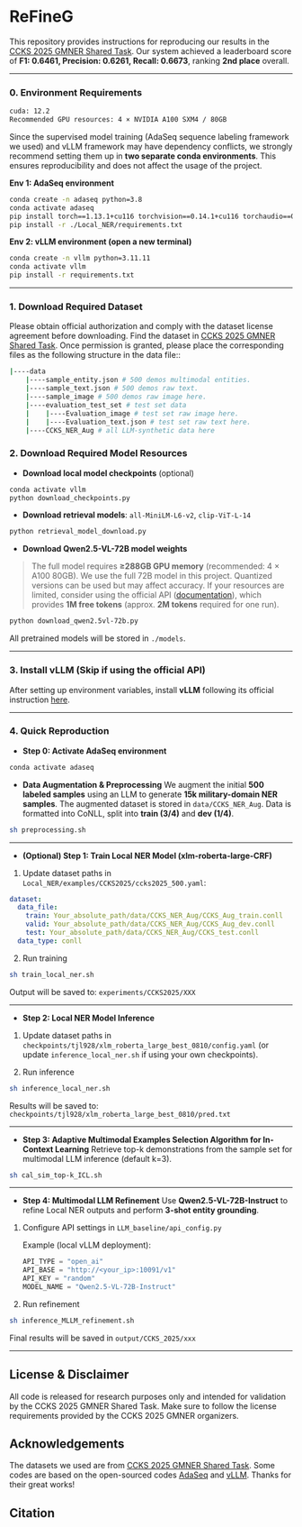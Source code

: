 

# ReFineG 

This repository provides instructions for reproducing our results in the [CCKS 2025 GMNER Shared Task](https://www.osredm.com/competition/zstp2025/fingerpost). Our system achieved a leaderboard score of **F1: 0.6461, Precision: 0.6261, Recall: 0.6673**, ranking **2nd place** overall.

---

### 0. Environment Requirements

```bash
cuda: 12.2
Recommended GPU resources: 4 × NVIDIA A100 SXM4 / 80GB
```

Since the supervised model training (AdaSeq sequence labeling framework we used) and vLLM framework may have dependency conflicts, we strongly recommend setting them up in **two separate conda environments**. This ensures reproducibility and does not affect the usage of the project.

**Env 1: AdaSeq environment**

```bash
conda create -n adaseq python=3.8
conda activate adaseq
pip install torch==1.13.1+cu116 torchvision==0.14.1+cu116 torchaudio==0.13.1 --extra-index-url https://download.pytorch.org/whl/cu116
pip install -r ./Local_NER/requirements.txt
```

**Env 2: vLLM environment (open a new terminal)**

```bash
conda create -n vllm python=3.11.11 
conda activate vllm
pip install -r requirements.txt
```

---

### 1. Download Required Dataset

Please obtain official authorization and comply with the dataset license agreement before downloading. Find the dataset in [CCKS 2025 GMNER Shared Task](https://www.osredm.com/competition/zstp2025/fingerpost). Once permission is granted, please place the corresponding files as the following structure in the data file::

```bash
|----data
    |----sample_entity.json # 500 demos multimodal entities.
    |----sample_text.json # 500 demos raw text.
    |----sample_image # 500 demos raw image here.
    |----evaluation_test_set # test set data
    |    |----Evaluation_image # test set raw image here.
    |    |----Evaluation_text.json # test set raw text here.
    |----CCKS_NER_Aug # all LLM-synthetic data here

```

### 2. Download Required Model Resources

* **Download local model checkpoints** (optional)

```bash
conda activate vllm
python download_checkpoints.py
```

* **Download retrieval models**: `all-MiniLM-L6-v2`, `clip-ViT-L-14`

```bash
python retrieval_model_download.py
```

* **Download Qwen2.5-VL-72B model weights**

> The full model requires **≥288GB GPU memory** (recommended: 4 × A100 80GB).
> We use the full 72B model in this project. Quantized versions can be used but may affect accuracy.
> If your resources are limited, consider using the official API ([documentation](https://help.aliyun.com/zh/model-studio/use-qwen-by-calling-api?spm=a2c4g.11186623.0.0.3cf57d9db0YlOa#15ef0a40798a3)), which provides **1M free tokens** (approx. **2M tokens** required for one run).

```bash
python download_qwen2.5vl-72b.py
```

All pretrained models will be stored in `./models`.

---

### 3. Install vLLM (Skip if using the official API)

After setting up environment variables, install **vLLM** following its official instruction [here](https://github.com/vllm-project/vllm).

---

### 4. Quick Reproduction

* **Step 0: Activate AdaSeq environment**

```bash
conda activate adaseq
```

* **Data Augmentation & Preprocessing**
  We augment the initial **500 labeled samples** using an LLM to generate **15k military-domain NER samples**.
  The augmented dataset is stored in `data/CCKS_NER_Aug`.
  Data is formatted into CoNLL, split into **train (3/4)** and **dev (1/4)**.

```bash
sh preprocessing.sh
```

---

* **(Optional) Step 1: Train Local NER Model (xlm-roberta-large-CRF)**

1. Update dataset paths in `Local_NER/examples/CCKS2025/ccks2025_500.yaml`:

```yaml
dataset:
  data_file:
    train: Your_absolute_path/data/CCKS_NER_Aug/CCKS_Aug_train.conll
    valid: Your_absolute_path/data/CCKS_NER_Aug/CCKS_Aug_dev.conll
    test: Your_absolute_path/data/CCKS_NER_Aug/CCKS_test.conll
  data_type: conll
```

2. Run training

```bash
sh train_local_ner.sh
```

Output will be saved to: `experiments/CCKS2025/XXX`

---

* **Step 2: Local NER Model Inference**

1. Update dataset paths in `checkpoints/tjl928/xlm_roberta_large_best_0810/config.yaml`
   (or update `inference_local_ner.sh` if using your own checkpoints).

2. Run inference

```bash
sh inference_local_ner.sh
```

Results will be saved to:
`checkpoints/tjl928/xlm_roberta_large_best_0810/pred.txt`

---

* **Step 3: Adaptive Multimodal Examples Selection Algorithm for In-Context Learning**
  Retrieve top-k demonstrations from the sample set for multimodal LLM inference (default k=3).

```bash
sh cal_sim_top-k_ICL.sh
```

---

* **Step 4: Multimodal LLM Refinement**
  Use **Qwen2.5-VL-72B-Instruct** to refine Local NER outputs and perform **3-shot entity grounding**.

1. Configure API settings in `LLM_baseline/api_config.py`

   Example (local vLLM deployment):

   ```python
   API_TYPE = "open_ai"
   API_BASE = "http://<your_ip>:10091/v1"
   API_KEY = "random"
   MODEL_NAME = "Qwen2.5-VL-72B-Instruct"
   ```

2. Run refinement

```bash
sh inference_MLLM_refinement.sh
```

Final results will be saved in `output/CCKS_2025/xxx`

---

## License & Disclaimer

All code is released for research purposes only and intended for validation by the CCKS 2025 GMNER Shared Task. Make sure to follow the license requirements provided by the CCKS 2025 GMNER organizers.

## Acknowledgements

The datasets we used are from  [CCKS 2025 GMNER Shared Task](https://www.osredm.com/competition/zstp2025/fingerpost). Some codes are based on the open-sourced codes [AdaSeq](https://github.com/modelscope/AdaSeq/tree/master) and [vLLM](https://github.com/vllm-project/vllm). Thanks for their great works!

## Citation

